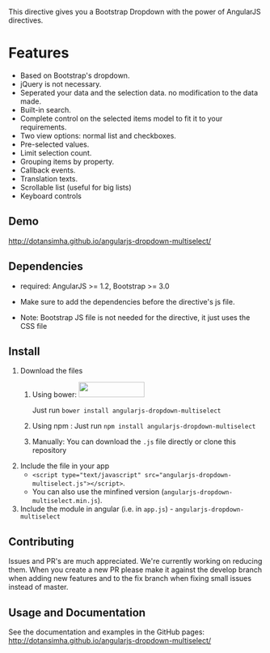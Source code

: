 This directive gives you a Bootstrap Dropdown with the power of AngularJS directives.

# Features
- Based on Bootstrap's dropdown.
- jQuery is not necessary.
- Seperated your data and the selection data. no modification to the data made.
- Built-in search.
- Complete control on the selected items model to fit it to your requirements.
- Two view options: normal list and checkboxes.
- Pre-selected values.
- Limit selection count.
- Grouping items by property.
- Callback events.
- Translation texts.
- Scrollable list (useful for big lists)
- Keyboard controls

## Demo
http://dotansimha.github.io/angularjs-dropdown-multiselect/

## Dependencies
- required: AngularJS >= 1.2, Bootstrap >= 3.0

- Make sure to add the dependencies before the directive's js file. 
- Note: Bootstrap JS file is not needed for the directive, it just uses the CSS file

## Install
1. Download the files
	1. Using bower: <img src="http://benschwarz.github.io/bower-badges/badge@2x.png" width="130" height="30">
	
		Just run `bower install angularjs-dropdown-multiselect`
	2. Using npm : 
		Just run `npm install angularjs-dropdown-multiselect`
	3. Manually:
		You can download the `.js` file directly or clone this repository
2. Include the file in your app
	- `<script type="text/javascript" src="angularjs-dropdown-multiselect.js"></script>`.
	- You can also use the minfined version (`angularjs-dropdown-multiselect.min.js`).
3. Include the module in angular (i.e. in `app.js`) - `angularjs-dropdown-multiselect`


## Contributing
Issues and PR's are much appreciated. We're currently working on reducing them.
When you create a new PR please make it against the develop branch when adding new features and to the fix branch when fixing small issues instead of master.

## Usage and Documentation
See the documentation and examples in the GitHub pages:
http://dotansimha.github.io/angularjs-dropdown-multiselect/
